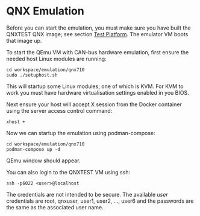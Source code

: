 # QNX Emulation

Before you can start the emulation, you must make sure you have built the
QNXTEST QNX image; see section [Test Platform](./image/). The emulator VM boots
that image up.

To start the QEmu VM with CAN-bus hardware emulation, first ensure the needed
host Linux modules are running:

    cd workspace/emulation/qnx710
    sudo ./setuphost.sh

This will startup some Linux modules; one of which is KVM. For KVM to work you
must have hardware virtualisation settings enabled in you BIOS.

Next ensure your host will accept X session from the Docker container using the
server access control command:

    xhost +

Now we can startup the emulation using podman-compose:

    cd workspace/emulation/qnx710
    podman-compose up -d

QEmu window should appear.

You can also login to the QNXTEST VM using ssh:

    ssh -p6022 <user>@localhost

The credentials are not intended to be secure. The available _user_ credentials
are root, qnxuser, user1, user2, ..., user6 and the passwords are the same as
the associated user name.
